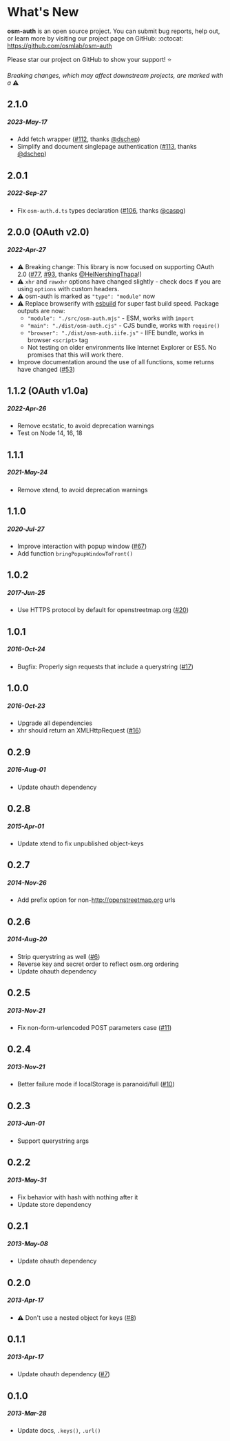 # What's New

**osm-auth** is an open source project. You can submit bug reports, help out,
or learn more by visiting our project page on GitHub:  :octocat: https://github.com/osmlab/osm-auth

Please star our project on GitHub to show your support! ⭐️

_Breaking changes, which may affect downstream projects, are marked with a_ ⚠️

<!--
# A.B.C
##### YYYY-MMM-DD
*

[#xxx]: https://github.com/osmlab/osm-auth/issues/xxx
-->

## 2.1.0
##### 2023-May-17
* Add fetch wrapper ([#112], thanks [@dschep])
* Simplify and document singlepage authentication ([#113], thanks [@dschep])

[#112]: https://github.com/osmlab/osm-auth/issues/112
[#113]: https://github.com/osmlab/osm-auth/issues/113
[@dschep]: https://github.com/dschep


## 2.0.1
##### 2022-Sep-27
* Fix `osm-auth.d.ts` types declaration ([#106], thanks [@caspg])

[#106]: https://github.com/osmlab/osm-auth/issues/106
[@caspg]: https://github.com/caspg


## 2.0.0  (OAuth v2.0)
##### 2022-Apr-27
* ⚠️  Breaking change:  This library is now focused on supporting OAuth 2.0 ([#77], [#93], thanks [@HelNershingThapa]!)
* ⚠️  `xhr` and `rawxhr` options have changed slightly - check docs if you are using `options` with custom headers.
* ⚠️  osm-auth is marked as `"type": "module"` now
* ⚠️  Replace browserify with [esbuild](https://esbuild.github.io/) for super fast build speed. Package outputs are now:
  * `"module": "./src/osm-auth.mjs"` - ESM, works with `import`
  * `"main": "./dist/osm-auth.cjs"` - CJS bundle, works with `require()`
  * `"browser": "./dist/osm-auth.iife.js"` - IIFE bundle, works in browser `<script>` tag
  * Not testing on older environments like Internet Explorer or ES5.  No promises that this will work there.
* Improve documentation around the use of all functions, some returns have changed ([#53])

[#77]: https://github.com/osmlab/osm-auth/issues/77
[#93]: https://github.com/osmlab/osm-auth/issues/93
[#53]: https://github.com/osmlab/osm-auth/issues/53
[@HelNershingThapa]: https://github.com/HelNershingThapa


## 1.1.2  (OAuth v1.0a)
##### 2022-Apr-26
* Remove ecstatic, to avoid deprecation warnings
* Test on Node 14, 16, 18


## 1.1.1
##### 2021-May-24
* Remove xtend, to avoid deprecation warnings

[#76]: https://github.com/osmlab/osm-auth/issues/76


## 1.1.0
##### 2020-Jul-27
* Improve interaction with popup window ([#67])
* Add function `bringPopupWindowToFront()`

[#67]: https://github.com/osmlab/osm-auth/issues/67


## 1.0.2
##### 2017-Jun-25
* Use HTTPS protocol by default for openstreetmap.org ([#20])

[#20]: https://github.com/osmlab/osm-auth/issues/20


## 1.0.1
##### 2016-Oct-24
* Bugfix: Properly sign requests that include a querystring ([#17])

[#17]: https://github.com/osmlab/osm-auth/issues/17


## 1.0.0
##### 2016-Oct-23
* Upgrade all dependencies
* xhr should return an XMLHttpRequest ([#16])

[#16]: https://github.com/osmlab/osm-auth/issues/16


## 0.2.9
##### 2016-Aug-01
* Update ohauth dependency


## 0.2.8
##### 2015-Apr-01
* Update xtend to fix unpublished object-keys


## 0.2.7
##### 2014-Nov-26
* Add prefix option for non-http://openstreetmap.org urls


## 0.2.6
##### 2014-Aug-20
* Strip querystring as well ([#6])
* Reverse key and secret order to reflect osm.org ordering
* Update ohauth dependency

[#6]: https://github.com/osmlab/osm-auth/issues/6


## 0.2.5
##### 2013-Nov-21
* Fix non-form-urlencoded POST parameters case ([#11])

[#11]: https://github.com/osmlab/osm-auth/issues/11


## 0.2.4
##### 2013-Nov-21
* Better failure mode if localStorage is paranoid/full ([#10])

[#10]: https://github.com/osmlab/osm-auth/issues/10


## 0.2.3
##### 2013-Jun-01
* Support querystring args


## 0.2.2
##### 2013-May-31
* Fix behavior with hash with nothing after it
* Update store dependency


## 0.2.1
##### 2013-May-08
* Update ohauth dependency


## 0.2.0
##### 2013-Apr-17
* :warning: Don't use a nested object for keys ([#8])

[#8]: https://github.com/osmlab/osm-auth/issues/8


## 0.1.1
##### 2013-Apr-17
* Update ohauth dependency ([#7])

[#7]: https://github.com/osmlab/osm-auth/issues/7


## 0.1.0
##### 2013-Mar-28
* Update docs, `.keys()`, `.url()`
